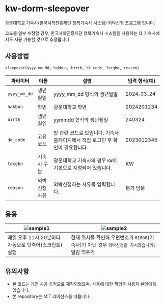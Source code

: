 # kw-dorm-sleepover

광운대학교 기숙사(한국사학진흥재단 행복기숙사 시스템) 외박신청 프로그램 입니다.

코드를 일부 수정할 경우, 한국사학진흥재단 행복기숙사 시스템을 사용하는 타 기숙사에서도 사용 가능할 것으로 추정됩니다.

## 사용방법
```py
sleepover(yyyy_mm_dd, hakbun, birth, de_code, locgbn, reason)
```

|파라미터|이름|설명|입력 형식(예)|
|-------|----|----|--------|
|`yyyy_mm_dd`|생년월일|yyyy_mm_dd 형식의 생년월일|2024_03_24|
|`hakbun`|학번|광운대학교 학번|2024201234|
|`birth`|생년월일|yymmdd 형식의 생년월일|240324|
|`de_code`|고유코드|방 관련 코드로 보입니다. 기숙사 홈페이지에서 직접 로그인 후 확인이 필요합니다.|2023012345|
|`locgbn`|기숙사 구분|광운대학교 기숙사의 경우 `KW`이 기본으로 지정되어 있습니다.|KW|
|`reason`|외박신청 사유|외박신청하는 사유를 입력합니다.|본가 방문|

## 응용


|![sample1](https://github.com/dhlife09/kw-dorm-sleepover/assets/22024308/6cbb0901-422b-4f90-8762-043f55b44684)|![sample2](https://github.com/dhlife09/kw-dorm-sleepover/assets/22024308/0c46d0eb-af81-4641-91fa-c9bb47a96742)|
|-|-|
|매일 오후 11시 20분마다 자동으로 단축어(스크립트) 실행|현재 위치를 확인해 우편번호가 `01890`(기숙사)가 아닌 경우 `외박신청을 하시겠습니까?` 알림 띄우기|


## 유의사항

- 본 코드는 개인 사용 목적으로 제작되었으며, 사용에 대한 책임은 사용자 본인에게 있습니다.
- 본 repository는 MIT 라이선스를 따릅니다.